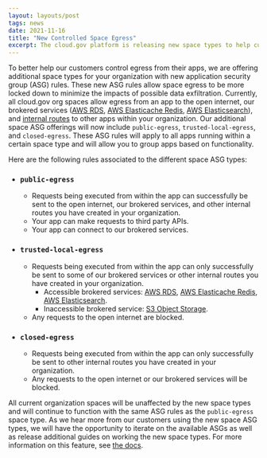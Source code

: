 ```yaml
---
layout: layouts/post
tags: news
date: 2021-11-16
title: "New Controlled Space Egress"
excerpt: The cloud.gov platform is releasing new space types to help customers better control app egress.
---
```


To better help our customers control egress from their apps, we are offering additional space types for your organization with new application security group (ASG) rules. These new ASG rules allow space egress to be more locked down to minimize the impacts of possible data exfiltration. Currently, all cloud.gov org spaces allow egress from an app to the open internet, our brokered services ([AWS RDS](https://cloud.gov/docs/services/relational-database/), [AWS Elasticache Redis](https://cloud.gov/docs/services/aws-elasticache/), [AWS Elasticsearch](https://cloud.gov/docs/services/aws-elasticsearch/)), and [internal routes](https://docs.cloudfoundry.org/devguide/deploy-apps/routes-domains.html#internal-routes) to other apps within your organization. Our additional space ASG offerings will now include `public-egress`, `trusted-local-egress`, and `closed-egress`. These ASG rules will apply to all apps running within a certain space type and will allow you to group apps based on functionality.

Here are the following rules associated to the different space ASG types:

- ### `public-egress`
  - Requests being executed from within the app can successfully be sent to the open internet, our brokered services, and other internal routes you have created in your organization.
  - Your app can make requests to third party APIs.
  - Your app can connect to our brokered services.

- ### `trusted-local-egress`
  - Requests being executed from within the app can only successfully be sent to some of our brokered services or other internal routes you have created in your organization.
    - Accessible brokered services: [AWS RDS](https://cloud.gov/docs/services/relational-database/), [AWS Elasticache Redis](https://cloud.gov/docs/services/aws-elasticache/), [AWS Elasticsearch](https://cloud.gov/docs/services/aws-elasticsearch/).
    - Inaccessible brokered service: [S3 Object Storage](https://cloud.gov/docs/services/s3/).
  - Any requests to the open internet are blocked.

- ### `closed-egress`
  - Requests being executed from within the app can only successfully be sent to other internal routes you have created in your organization.
  - Any requests to the open internet or our brokered services will be blocked.

All current organization spaces will be unaffected by the new space types and will continue to function with the same ASG rules as the `public-egress` space type. As we hear more from our customers using the new space ASG types, we will have the opportunity to iterate on the available ASGs as well as release additional guides on working the new space types. For more information on this feature, see [the docs](../_docs/management/space-egress.md).
